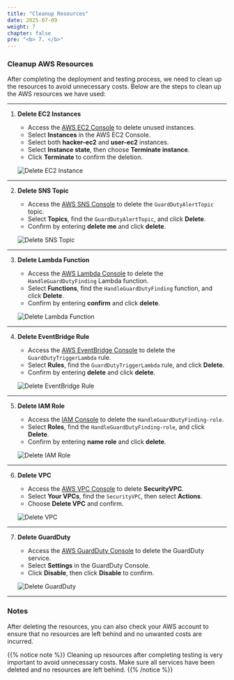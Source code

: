 ```yaml
---
title: "Cleanup Resources"
date: 2025-07-09
weight: 7
chapter: false
pre: "<b> 7. </b>"
---
```


### Cleanup AWS Resources

After completing the deployment and testing process, we need to clean up the resources to avoid unnecessary costs. Below are the steps to clean up the AWS resources we have used:

---

1. **Delete EC2 Instances**
   - Access the [AWS EC2 Console](https://console.aws.amazon.com/ec2/) to delete unused instances.
   - Select **Instances** in the AWS EC2 Console.
   - Select both **hacker-ec2** and **user-ec2** instances.
   - Select **Instance state**, then choose **Terminate instance**.
   - Click **Terminate** to confirm the deletion.

   ![Delete EC2 Instance](/images/7.clean/01-clean.png)

---

2. **Delete SNS Topic**
   - Access the [AWS SNS Console](https://console.aws.amazon.com/sns/v3/home) to delete the `GuardDutyAlertTopic` topic.
   - Select **Topics**, find the `GuardDutyAlertTopic`, and click **Delete**.
   - Confirm by entering **delete me** and click **delete**.

   ![Delete SNS Topic](/images/7.clean/02-clean.png)

---

3. **Delete Lambda Function**
   - Access the [AWS Lambda Console](https://console.aws.amazon.com/lambda/) to delete the `HandleGuardDutyFinding` Lambda function.
   - Select **Functions**, find the `HandleGuardDutyFinding` function, and click **Delete**.
   - Confirm by entering **confirm** and click **delete**.

   ![Delete Lambda Function](/images/7.clean/03-clean.png)

---

4. **Delete EventBridge Rule**
   - Access the [AWS EventBridge Console](https://console.aws.amazon.com/events/) to delete the `GuardDutyTriggerLambda` rule.
   - Select **Rules**, find the `GuardDutyTriggerLambda` rule, and click **Delete**.
   - Confirm by entering **delete** and click **delete**.

   ![Delete EventBridge Rule](/images/7.clean/04-clean.png)

---

5. **Delete IAM Role**
   - Access the [IAM Console](https://console.aws.amazon.com/iam/) to delete the `HandleGuardDutyFinding-role`.
   - Select **Roles**, find the `HandleGuardDutyFinding-role`, and click **Delete**.
   - Confirm by entering **name role** and click **delete**.

   ![Delete IAM Role](/images/7.clean/05-clean.png)

---

6. **Delete VPC**
   - Access the [AWS VPC Console](https://console.aws.amazon.com/vpc/) to delete **SecurityVPC**.
   - Select **Your VPCs**, find the `SecurityVPC`, then select **Actions**.
   - Choose **Delete VPC** and confirm.

   ![Delete VPC](/images/7.clean/06-clean.png)

---

7. **Delete GuardDuty**
   - Access the [AWS GuardDuty Console](https://console.aws.amazon.com/guardduty/) to delete the GuardDuty service.
   - Select **Settings** in the GuardDuty Console.
   - Click **Disable**, then click **Disable** to confirm.

   ![Delete GuardDuty](/images/7.clean/01-clean.png)

---

### Notes
After deleting the resources, you can also check your AWS account to ensure that no resources are left behind and no unwanted costs are incurred.

{{% notice note %}}
Cleaning up resources after completing testing is very important to avoid unnecessary costs. Make sure all services have been deleted and no resources are left behind.
{{% /notice %}}
